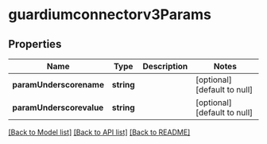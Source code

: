 # guardiumconnectorv3Params

## Properties
Name | Type | Description | Notes
------------ | ------------- | ------------- | -------------
**paramUnderscorename** | **string** |  | [optional] [default to null]
**paramUnderscorevalue** | **string** |  | [optional] [default to null]

[[Back to Model list]](../README.md#documentation-for-models) [[Back to API list]](../README.md#documentation-for-api-endpoints) [[Back to README]](../README.md)


